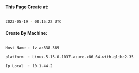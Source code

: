 
   
#### This Page Create at:

```bash

2023-05-19 - 08:15:22 UTC

```

#### Create By Machine:

```bash

Host Name : fv-az338-369

platform  : Linux-5.15.0-1037-azure-x86_64-with-glibc2.35

Ip Local  : 10.1.44.2

```

